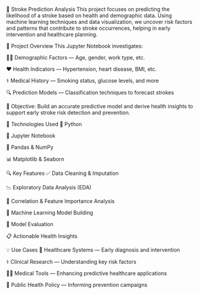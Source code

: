 🧠 Stroke Prediction Analysis
This project focuses on predicting the likelihood of a stroke based on health and demographic data. Using machine learning techniques and data visualization, we uncover risk factors and patterns that contribute to stroke occurrences, helping in early intervention and healthcare planning.

🧐 Project Overview
This Jupyter Notebook investigates:

🧍‍♂️ Demographic Factors — Age, gender, work type, etc.

❤️ Health Indicators — Hypertension, heart disease, BMI, etc.

⚕️ Medical History — Smoking status, glucose levels, and more

🔍 Prediction Models — Classification techniques to forecast strokes

🎯 Objective:
Build an accurate predictive model and derive health insights to support early stroke risk detection and prevention.

🧰 Technologies Used
🐍 Python

📓 Jupyter Notebook

🧮 Pandas & NumPy

📊 Matplotlib & Seaborn


🔍 Key Features
✅ Data Cleaning & Imputation

📉 Exploratory Data Analysis (EDA)

📌 Correlation & Feature Importance Analysis

🧠 Machine Learning Model Building

🧪 Model Evaluation 

📋 Actionable Health Insights

💡 Use Cases
🏥 Healthcare Systems — Early diagnosis and intervention

⚕️ Clinical Research — Understanding key risk factors

🧑‍⚕️ Medical Tools — Enhancing predictive healthcare applications

🧬 Public Health Policy — Informing prevention campaigns

